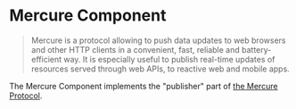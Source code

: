 Mercure Component
=================

> Mercure is a protocol allowing to push data updates to web browsers and other
  HTTP clients in a convenient, fast, reliable and battery-efficient way.
  It is especially useful to publish real-time updates of resources served through
  web APIs, to reactive web and mobile apps.

The Mercure Component implements the "publisher" part of [the Mercure Protocol](https://mercure.rocks).
